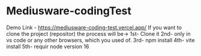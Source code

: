 # Mediusware-codingTest
Demo Link - https://mediusware-coding-test.vercel.app/
If you want to clone the project (repositor) the process will be-> 
1st- Clone it
2nd- only in vs code or any other browsers, which you used of.
3rd- npm install
4th- vite install
5th- requir node version 16

